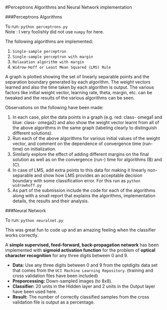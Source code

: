 #Perceptrons Algorithms and Neural Network implementation

###Perceptrons Algorithms

To run: `python perceptrons.py`  
Note : I very foolishly did not use `numpy` for here.

The following algorithms are implemented:  
1. `Single-sample perceptron`  
2. `Single-sample perceptron with margin`  
3. `Relaxation algorithm with margin`  
4. `Widrow-Hoff or Least Mean Squared (LMS) Rule`  

A graph is plotted showing the set of linearly separable points and the separation boundary generated by each algorithm. The weight vectors learned and also the time taken by each algorithm is output. The various factors like initial weight vector, learning rate, theta, margin, etc. can be tweaked and the results of the various algorithms can be seen.

Observations on the following have been made:  
1. In each case, plot the data points in a graph (e.g. red: class- omega1 and blue: class- omega2) and also show the weight vector learnt from all of the above algorithms in the same graph (labeling clearly to distinguish different solutions).  
2. Run each of the above algorithms for various initial values of the weight vector, and comment
on the dependence of convergence time (run-time) on initialization.  
3. Similarly explore the effect of adding different margins on the final solution as well as on the
convergence (run-) time for algorithms (B) and (C).  
4. In case of LMS, add extra points to this data for making it linearly non-separable and show how
LMS provides an acceptable decision boundary with some classification error. For this run as `python widrowhoff.py`  
5. As part of the submission include the code for each of the algorithms along with a small report
that explains the algorithms, implementation details, the results and their analysis.  

###Neural Network

To run: `python neuralnet.py`

This was great fun to code up and an amazing feeling when the classifier works correctly.

A **simple supervised, feed-forward, back-propagation network** has been implemented with **sigmoid activation function** for the problem of **optical character recognition** for any three digits between 0 and 9.

- **Data:** Use any three digits between 0 and 9 from the optdigits data set that comes from the `UCI Machine Learning Repository`. (training and cross validation files have been included)
- **Preporcessing:** Down-sampled images (to 8x8).
- **Classifier:** 20 units in the Hidden layer and 2 units in the Output layer have been used here.
- **Result:** The number of correctly classified samples from the cross validation file is output as a percentage.


